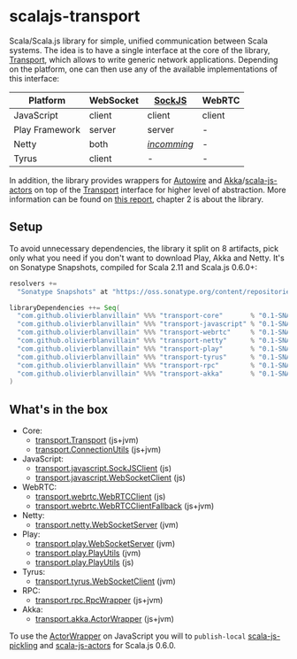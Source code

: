 # scalajs-transport

Scala/Scala.js library for simple, unified communication between Scala systems. The idea is to have a single interface at the core of the library, [Transport](transport/core/shared/src/main/scala/transport/Transport.scala), which allows to write generic network applications. Depending on the platform, one can then use any of the available implementations of this interface:

Platform       | WebSocket | [SockJS](https://github.com/sockjs/) | WebRTC
---------------|-----------|--------|--------
JavaScript     | client    | client | client
Play Framework | server    | server | -
Netty          | both      | [*incomming*](https://github.com/netty/netty/pull/1615) | -
Tyrus          | client    | -      | -

In addition, the library provides wrappers for [Autowire](https://github.com/lihaoyi/autowire) and [Akka](http://akka.io/)/[scala-js-actors](https://github.com/sjrd/scala-js-actors) on top of the [Transport](transport/core/shared/src/main/scala/transport/Transport.scala) interface for higher level of abstraction. More information can be found on [this report](https://github.com/OlivierBlanvillain/master-thesis), chapter 2 is about the library.

## Setup

To avoid unnecessary dependencies, the library it split on 8 artifacts, pick only what you need if you don't want to download Play, Akka and Netty. It's on Sonatype Snapshots, compiled for Scala 2.11 and Scala.js 0.6.0+:

```scala
resolvers +=
  "Sonatype Snapshots" at "https://oss.sonatype.org/content/repositories/snapshots/"

libraryDependencies ++= Seq(
  "com.github.olivierblanvillain" %%% "transport-core"       % "0.1-SNAPSHOT",
  "com.github.olivierblanvillain" %%% "transport-javascript" % "0.1-SNAPSHOT",
  "com.github.olivierblanvillain" %%% "transport-webrtc"     % "0.1-SNAPSHOT",
  "com.github.olivierblanvillain" %%% "transport-netty"      % "0.1-SNAPSHOT",
  "com.github.olivierblanvillain" %%% "transport-play"       % "0.1-SNAPSHOT",
  "com.github.olivierblanvillain" %%% "transport-tyrus"      % "0.1-SNAPSHOT",
  "com.github.olivierblanvillain" %%% "transport-rpc"        % "0.1-SNAPSHOT",
  "com.github.olivierblanvillain" %%% "transport-akka"       % "0.1-SNAPSHOT"
)
```

## What's in the box

- Core:
    - [transport.Transport](transport/core/shared/src/main/scala/transport/Transport.scala) (js+jvm)
    - [transport.ConnectionUtils](transport/core/shared/src/main/scala/transport/ConnectionUtils.scala) (js+jvm)
- JavaScript:
    - [transport.javascript.SockJSClient](transport/javascript/js/src/main/scala/transport/javascript/SockJSClient.scala) (js)
    - [transport.javascript.WebSocketClient](transport/javascript/js/src/main/scala/transport/javascript/WebSocketClient.scala) (js)
- WebRTC:
    - [transport.webrtc.WebRTCClient](transport/webrtc/js/src/main/scala/transport/webrtc/WebRTCClient.scala) (js)
    - [transport.webrtc.WebRTCClientFallback](transport/webrtc/shared/src/main/scala/transport/webrtc/WebRTCClientFallback.scala) (js+jvm)
- Netty:
    - [transport.netty.WebSocketServer](transport/netty/jvm/src/main/scala/transport/netty/WebSocketServer.scala) (jvm)
- Play:
    - [transport.play.WebSocketServer](transport/play/jvm/src/main/scala/transport/play/WebSocketServer.scala) (jvm)
    - [transport.play.PlayUtils](transport/play/jvm/src/main/scala/transport/play/PlayUtils.scala) (jvm)
    - [transport.play.PlayUtils](transport/play/js/src/main/scala/transport/play/PlayUtils.scala) (js)
- Tyrus:
    - [transport.tyrus.WebSocketClient](transport/tyrus/jvm/src/main/scala/transport/tyrus/WebSocketClient.scala) (jvm)
- RPC:
    - [transport.rpc.RpcWrapper](transport/rpc/src/main/scala/transport/rpc/RpcWrapper.scala) (js+jvm)
- Akka:
    - [transport.akka.ActorWrapper](transport/akka/shared/src/main/scala/transport/akka/ActorWrapper.scala) (js+jvm)

To use the [ActorWrapper](transport/akka/shared/src/main/scala/transport/akka/ActorWrapper.scala) on JavaScript you will to `publish-local` [scala-js-pickling](https://github.com/OlivierBlanvillain/scala-js-pickling/tree/upgrade-0.6.0) and [scala-js-actors](https://github.com/OlivierBlanvillain/scala-js-actors/tree/wip-upgrades) for Scala.js 0.6.0.
